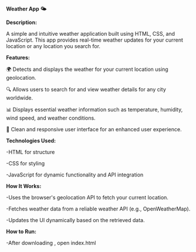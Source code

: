 **Weather App 🌤️**

**Description:**

A simple and intuitive weather application built using HTML, CSS, and JavaScript. This app provides real-time weather updates for your current location or any location you search for.


**Features:**

🌍 Detects and displays the weather for your current location using geolocation.

🔍 Allows users to search for and view weather details for any city worldwide.

📊 Displays essential weather information such as temperature, humidity, wind speed, and weather conditions.

🎨 Clean and responsive user interface for an enhanced user experience.


**Technologies Used:**

  -HTML for structure
  
  -CSS for styling
  
  -JavaScript for dynamic functionality and API integration


**How It Works:**

  -Uses the browser's geolocation API to fetch your current location.
  
  -Fetches weather data from a reliable weather API (e.g., OpenWeatherMap).
  
  -Updates the UI dynamically based on the retrieved data.

  

**How to Run:**

  -After downloading , open index.html
